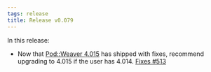 ```yaml
---
tags: release
title: Release v0.079
---
```


In this release:

* Now that [Pod::Weaver 4.015](http://metacpan.org/pod/Pod::Weaver) has
  shipped with fixes, recommend upgrading to 4.015 if the user has 4.014.
  [Fixes #513](https://github.com/preaction/Statocles/issues/513)

